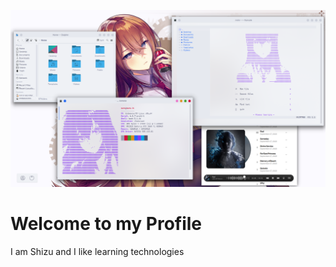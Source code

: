 ![My Desktop](resources/banner.png)
# Welcome to my Profile 
I am Shizu and I like learning technologies


